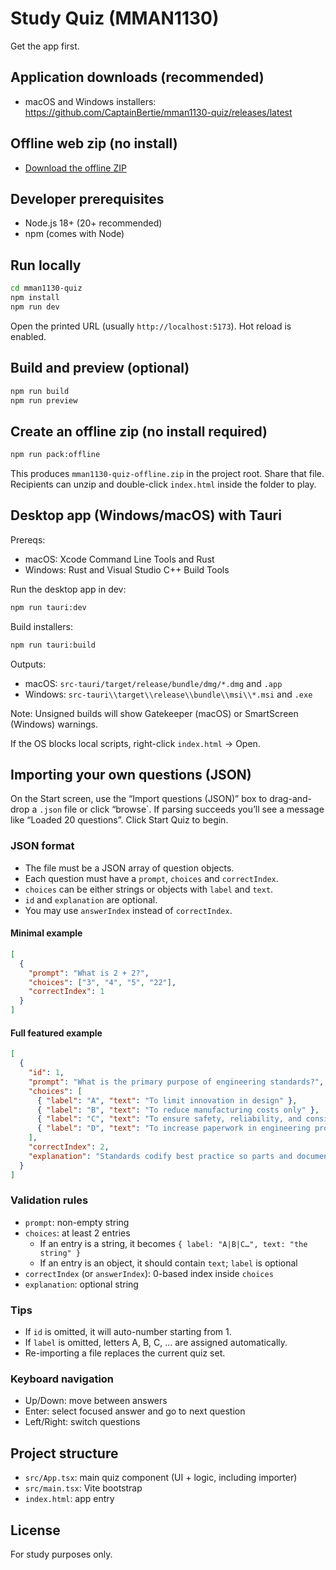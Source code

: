 # Study Quiz (MMAN1130)

Get the app first.

## Application downloads (recommended)
- macOS and Windows installers: https://github.com/CaptainBertie/mman1130-quiz/releases/latest

## Offline web zip (no install)
- [Download the offline ZIP](./mman1130-quiz-offline.zip)

## Developer prerequisites
- Node.js 18+ (20+ recommended)
- npm (comes with Node)

## Run locally
```bash
cd mman1130-quiz
npm install
npm run dev
```
Open the printed URL (usually `http://localhost:5173`). Hot reload is enabled.

## Build and preview (optional)
```bash
npm run build
npm run preview
```

## Create an offline zip (no install required)
```bash
npm run pack:offline
```
This produces `mman1130-quiz-offline.zip` in the project root. Share that file. Recipients can unzip and double-click `index.html` inside the folder to play.
## Desktop app (Windows/macOS) with Tauri

Prereqs:
- macOS: Xcode Command Line Tools and Rust
- Windows: Rust and Visual Studio C++ Build Tools

Run the desktop app in dev:
```bash
npm run tauri:dev
```

Build installers:
```bash
npm run tauri:build
```

Outputs:
- macOS: `src-tauri/target/release/bundle/dmg/*.dmg` and `.app`
- Windows: `src-tauri\\target\\release\\bundle\\msi\\*.msi` and `.exe`

Note: Unsigned builds will show Gatekeeper (macOS) or SmartScreen (Windows) warnings.

If the OS blocks local scripts, right-click `index.html` → Open.

## Importing your own questions (JSON)
On the Start screen, use the “Import questions (JSON)” box to drag-and-drop a `.json` file or click “browse`. If parsing succeeds you’ll see a message like “Loaded 20 questions”. Click Start Quiz to begin.

### JSON format
- The file must be a JSON array of question objects.
- Each question must have a `prompt`, `choices` and `correctIndex`.
- `choices` can be either strings or objects with `label` and `text`.
- `id` and `explanation` are optional.
- You may use `answerIndex` instead of `correctIndex`.

#### Minimal example
```json
[
  {
    "prompt": "What is 2 + 2?",
    "choices": ["3", "4", "5", "22"],
    "correctIndex": 1
  }
]
```

#### Full featured example
```json
[
  {
    "id": 1,
    "prompt": "What is the primary purpose of engineering standards?",
    "choices": [
      { "label": "A", "text": "To limit innovation in design" },
      { "label": "B", "text": "To reduce manufacturing costs only" },
      { "label": "C", "text": "To ensure safety, reliability, and consistency" },
      { "label": "D", "text": "To increase paperwork in engineering projects" }
    ],
    "correctIndex": 2,
    "explanation": "Standards codify best practice so parts and documentation are compatible across suppliers and time."
  }
]
```

### Validation rules
- `prompt`: non-empty string
- `choices`: at least 2 entries
  - If an entry is a string, it becomes `{ label: "A|B|C…", text: "the string" }`
  - If an entry is an object, it should contain `text`; `label` is optional
- `correctIndex` (or `answerIndex`): 0-based index inside `choices`
- `explanation`: optional string

### Tips
- If `id` is omitted, it will auto-number starting from 1.
- If `label` is omitted, letters A, B, C, … are assigned automatically.
- Re-importing a file replaces the current quiz set.

### Keyboard navigation
- Up/Down: move between answers
- Enter: select focused answer and go to next question
- Left/Right: switch questions

## Project structure
- `src/App.tsx`: main quiz component (UI + logic, including importer)
- `src/main.tsx`: Vite bootstrap
- `index.html`: app entry

## License
For study purposes only.
